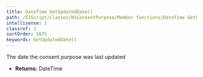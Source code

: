 ```yaml
---
title: DateTime GetUpdatedDate()
path: /EJScript/Classes/NSConsentPurpose/Member functions/DateTime GetUpdatedDate()
intellisense: 1
classref: 1
sortOrder: 1675
keywords: GetUpdatedDate()
---
```



The date the consent purpose was last updated



* **Returns:** DateTime


